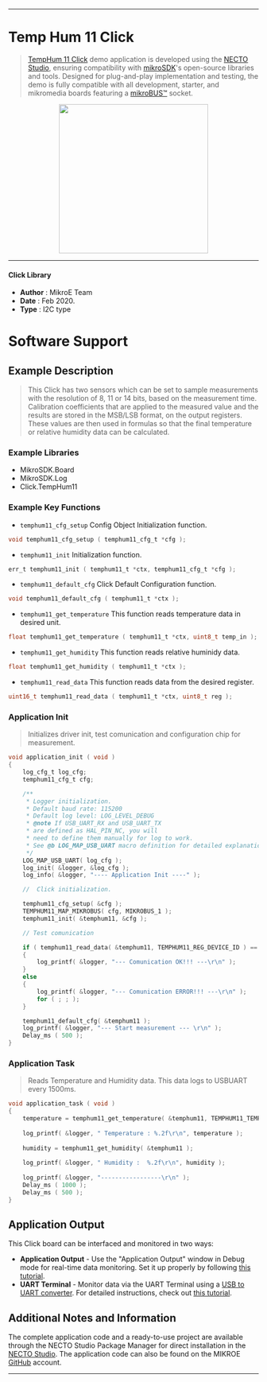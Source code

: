 
---
# Temp Hum 11 Click

> [TempHum 11 Click](https://www.mikroe.com/?pid_product=MIKROE-3469) demo application is developed using
the [NECTO Studio](https://www.mikroe.com/necto), ensuring compatibility with [mikroSDK](https://www.mikroe.com/mikrosdk)'s
open-source libraries and tools. Designed for plug-and-play implementation and testing, the demo is fully compatible with
all development, starter, and mikromedia boards featuring a [mikroBUS&trade;](https://www.mikroe.com/mikrobus) socket.

<p align="center">
  <img src="https://www.mikroe.com/?pid_product=MIKROE-3469&image=1" height=300px>
</p>

---

#### Click Library

- **Author**        : MikroE Team
- **Date**          : Feb 2020.
- **Type**          : I2C type

# Software Support

## Example Description

> This Click has two sensors which can be set to sample measurements with the resolution 
> of 8, 11 or 14 bits, based on the measurement time. Calibration coefficients that are applied 
> to the measured value and the results are stored in the MSB/LSB format, on the output registers. 
> These values are then used in formulas so that the final temperature or relative humidity data can be calculated.

### Example Libraries

- MikroSDK.Board
- MikroSDK.Log
- Click.TempHum11

### Example Key Functions

- `temphum11_cfg_setup` Config Object Initialization function. 
```c
void temphum11_cfg_setup ( temphum11_cfg_t *cfg );
``` 
 
- `temphum11_init` Initialization function. 
```c
err_t temphum11_init ( temphum11_t *ctx, temphum11_cfg_t *cfg );
```

- `temphum11_default_cfg` Click Default Configuration function. 
```c
void temphum11_default_cfg ( temphum11_t *ctx );
```

- `temphum11_get_temperature` This function reads temperature data in desired unit. 
```c
float temphum11_get_temperature ( temphum11_t *ctx, uint8_t temp_in );
```
 
- `temphum11_get_humidity` This function reads relative huminidy data. 
```c
float temphum11_get_humidity ( temphum11_t *ctx );
```

- `temphum11_read_data` This function reads data from the desired register. 
```c
uint16_t temphum11_read_data ( temphum11_t *ctx, uint8_t reg );
```

### Application Init

> Initializes driver init, test comunication and configuration chip for measurement.

```c
void application_init ( void )
{
    log_cfg_t log_cfg;
    temphum11_cfg_t cfg;

    /** 
     * Logger initialization.
     * Default baud rate: 115200
     * Default log level: LOG_LEVEL_DEBUG
     * @note If USB_UART_RX and USB_UART_TX 
     * are defined as HAL_PIN_NC, you will 
     * need to define them manually for log to work. 
     * See @b LOG_MAP_USB_UART macro definition for detailed explanation.
     */
    LOG_MAP_USB_UART( log_cfg );
    log_init( &logger, &log_cfg );
    log_info( &logger, "---- Application Init ----" );

    //  Click initialization.

    temphum11_cfg_setup( &cfg );
    TEMPHUM11_MAP_MIKROBUS( cfg, MIKROBUS_1 );
    temphum11_init( &temphum11, &cfg );

    // Test comunication

    if ( temphum11_read_data( &temphum11, TEMPHUM11_REG_DEVICE_ID ) == TEMPHUM11_DEVICE_ID )
    {
        log_printf( &logger, "--- Comunication OK!!! ---\r\n" );
    }
    else
    {
        log_printf( &logger, "--- Comunication ERROR!!! ---\r\n" );
        for ( ; ; );
    }

    temphum11_default_cfg( &temphum11 );
    log_printf( &logger, "--- Start measurement --- \r\n" );
    Delay_ms ( 500 );
}
```

### Application Task

> Reads Temperature and Humidity data. This data logs to USBUART every 1500ms.

```c
void application_task ( void )
{
    temperature = temphum11_get_temperature( &temphum11, TEMPHUM11_TEMP_IN_CELSIUS );
    
    log_printf( &logger, " Temperature : %.2f\r\n", temperature );
    
    humidity = temphum11_get_humidity( &temphum11 );
    
    log_printf( &logger, " Humidity :  %.2f\r\n", humidity );
    
    log_printf( &logger, "-----------------\r\n" );
    Delay_ms ( 1000 );
    Delay_ms ( 500 );
}
```

## Application Output

This Click board can be interfaced and monitored in two ways:
- **Application Output** - Use the "Application Output" window in Debug mode for real-time data monitoring.
Set it up properly by following [this tutorial](https://www.youtube.com/watch?v=ta5yyk1Woy4).
- **UART Terminal** - Monitor data via the UART Terminal using
a [USB to UART converter](https://www.mikroe.com/click/interface/usb?interface*=uart,uart). For detailed instructions,
check out [this tutorial](https://help.mikroe.com/necto/v2/Getting%20Started/Tools/UARTTerminalTool).

## Additional Notes and Information

The complete application code and a ready-to-use project are available through the NECTO Studio Package Manager for 
direct installation in the [NECTO Studio](https://www.mikroe.com/necto). The application code can also be found on
the MIKROE [GitHub](https://github.com/MikroElektronika/mikrosdk_click_v2) account.

---
